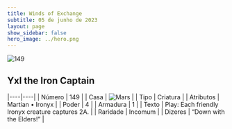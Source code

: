 ```yaml
---
title: Winds of Exchange
subtitle: 05 de junho de 2023
layout: page
show_sidebar: false
hero_image: ../hero.png
---
```


![149](https://mastervault-storage-prod.s3.amazonaws.com/media/card_front/en/600_149_9d41578d6076_en.png)


## Yxl the Iron Captain

|----|----|
| Número | 149 |
| Casa | ![Mars](https://archonarcana.com/images/thumb/d/de/Mars.png/22px-Mars.png "Marte") |
| Tipo | Criatura |
| Atributos | Martian • Ironyx |
| Poder | 4 |
| Armadura | 1 |
| Texto | Play: Each friendly Ironyx creature captures 2A.  |
| Raridade | Incomum |
| Dizeres | “Down with the Elders!” |
